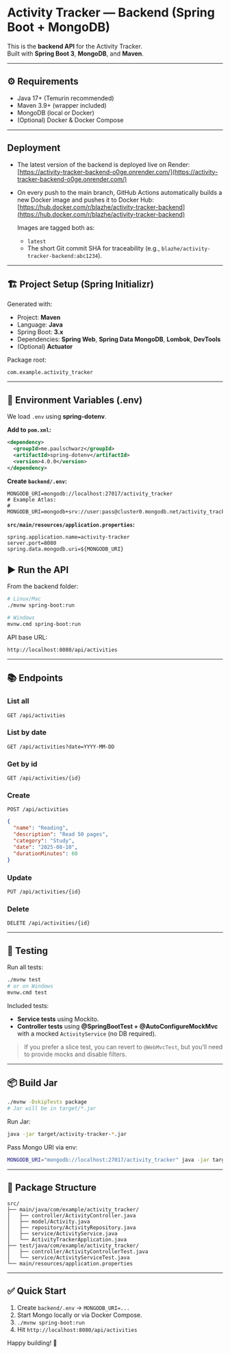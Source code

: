 # Activity Tracker — Backend (Spring Boot + MongoDB)

This is the **backend API** for the Activity Tracker.  
Built with **Spring Boot 3**, **MongoDB**, and **Maven**.

---

## ⚙️ Requirements
- Java 17+ (Temurin recommended)
- Maven 3.9+ (wrapper included)
- MongoDB (local or Docker)
- (Optional) Docker & Docker Compose

---

## Deployment

- The latest version of the backend is deployed live on Render:  
  [https://activity-tracker-backend-o0ge.onrender.com/](https://activity-tracker-backend-o0ge.onrender.com/)

- On every push to the main branch, GitHub Actions automatically builds a new Docker image and pushes it to Docker Hub:  
  [https://hub.docker.com/r/blazhe/activity-tracker-backend](https://hub.docker.com/r/blazhe/activity-tracker-backend)

  Images are tagged both as:
    - `latest`
    - The short Git commit SHA for traceability (e.g., `blazhe/activity-tracker-backend:abc1234`).
---
## 🏗️ Project Setup (Spring Initializr)
Generated with:
- Project: **Maven**
- Language: **Java**
- Spring Boot: **3.x**
- Dependencies: **Spring Web**, **Spring Data MongoDB**, **Lombok**, **DevTools**
- (Optional) **Actuator**

Package root:
```
com.example.activity_tracker
```

---

## 🔐 Environment Variables (.env)
We load `.env` using **spring-dotenv**.

**Add to `pom.xml`:**
```xml
<dependency>
  <groupId>me.paulschwarz</groupId>
  <artifactId>spring-dotenv</artifactId>
  <version>4.0.0</version>
</dependency>
```

**Create `backend/.env`:**
```
MONGODB_URI=mongodb://localhost:27017/activity_tracker
# Example Atlas:
# MONGODB_URI=mongodb+srv://user:pass@cluster0.mongodb.net/activity_tracker
```

**`src/main/resources/application.properties`:**
```properties
spring.application.name=activity-tracker
server.port=8080
spring.data.mongodb.uri=${MONGODB_URI}
```


## ▶️ Run the API
From the backend folder:
```bash
# Linux/Mac
./mvnw spring-boot:run

# Windows
mvnw.cmd spring-boot:run
```

API base URL:
```
http://localhost:8080/api/activities
```

---

## 📚 Endpoints

### List all
`GET /api/activities`

### List by date
`GET /api/activities?date=YYYY-MM-DD`

### Get by id
`GET /api/activities/{id}`

### Create
`POST /api/activities`
```json
{
  "name": "Reading",
  "description": "Read 50 pages",
  "category": "Study",
  "date": "2025-08-10",
  "durationMinutes": 60
}
```

### Update
`PUT /api/activities/{id}`

### Delete
`DELETE /api/activities/{id}`

---

## 🧪 Testing

Run all tests:
```bash
./mvnw test
# or on Windows
mvnw.cmd test
```

Included tests:
- **Service tests** using Mockito.
- **Controller tests** using **@SpringBootTest + @AutoConfigureMockMvc** with a mocked `ActivityService` (no DB required).

> If you prefer a slice test, you can revert to `@WebMvcTest`, but you’ll need to provide mocks and disable filters.

---

## 📦 Build Jar
```bash
./mvnw -DskipTests package
# Jar will be in target/*.jar
```

Run Jar:
```bash
java -jar target/activity-tracker-*.jar
```

Pass Mongo URI via env:
```bash
MONGODB_URI="mongodb://localhost:27017/activity_tracker" java -jar target/activity-tracker-*.jar
```

---


## 🧭 Package Structure
```
src/
├── main/java/com/example/activity_tracker/
│   ├── controller/ActivityController.java
│   ├── model/Activity.java
│   ├── repository/ActivityRepository.java
│   ├── service/ActivityService.java
│   └── ActivityTrackerApplication.java
├── test/java/com/example/activity_tracker/
│   ├── controller/ActivityControllerTest.java
│   └── service/ActivityServiceTest.java
└── main/resources/application.properties
```

---

## ✅ Quick Start
1. Create `backend/.env` → `MONGODB_URI=...`
2. Start Mongo locally or via Docker Compose.
3. `./mvnw spring-boot:run`
4. Hit `http://localhost:8080/api/activities`

Happy building! 🚀

